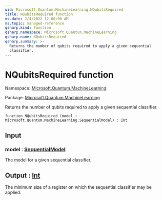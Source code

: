 ```yaml
---
uid: Microsoft.Quantum.MachineLearning.NQubitsRequired
title: NQubitsRequired function
ms.date: 2/4/2022 12:00:00 AM
ms.topic: managed-reference
qsharp.kind: function
qsharp.namespace: Microsoft.Quantum.MachineLearning
qsharp.name: NQubitsRequired
qsharp.summary: >-
  Returns the number of qubits required to apply a given sequential
  classifier.
---
```


# NQubitsRequired function

Namespace: [Microsoft.Quantum.MachineLearning](xref:Microsoft.Quantum.MachineLearning)

Package: [Microsoft.Quantum.MachineLearning](https://nuget.org/packages/Microsoft.Quantum.MachineLearning)


Returns the number of qubits required to apply a given sequentialclassifier.

```qsharp
function NQubitsRequired (model : Microsoft.Quantum.MachineLearning.SequentialModel) : Int
```


## Input

### model : [SequentialModel](xref:Microsoft.Quantum.MachineLearning.SequentialModel)

The model for a given sequential classifier.



## Output : [Int](xref:microsoft.quantum.qsharp.valueliterals#int-literals)

The minimum size of a register on which the sequential classifiermay be applied.